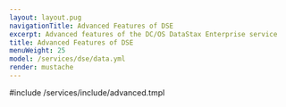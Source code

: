```yaml
---
layout: layout.pug
navigationTitle: Advanced Features of DSE
excerpt: Advanced features of the DC/OS DataStax Enterprise service
title: Advanced Features of DSE
menuWeight: 25
model: /services/dse/data.yml
render: mustache
---
```


#include /services/include/advanced.tmpl
